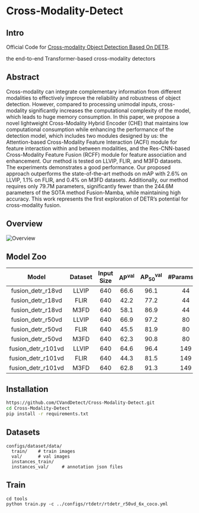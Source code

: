 # Cross-Modality-Detect

## Intro
Official Code for [Cross-modality Object Detection Based On DETR](https://ieeexplore.ieee.org/document/10929712).

the end-to-end Transformer-based cross-modality detectors

## Abstract
Cross-modality can integrate complementary information from different modalities to effectively improve the reliability and robustness of object detection. However, compared to processing unimodal inputs, cross-modality significantly increases the computational complexity of the model, which leads to huge memory consumption. In this paper, we propose a novel lightweight Cross-Modality Hybrid Encoder (CHE) that maintains low computational consumption while enhancing the performance of the detection model, which includes two modules designed by us: the Attention-based Cross-Modality Feature Interaction (ACFI) module for feature interaction within and between modalities, and the Res-CNN-based Cross-Modality Feature Fusion (RCFF) module for feature association and enhancement. Our method is tested on LLVIP, FLIR, and M3FD datasets. The experiments demonstrates a good performance. 
 Our proposed approach outperforms the state-of-the-art methods on mAP with 2.6\% on LLVIP, 1.1\% on FLIR, and 0.4\% on M3FD datasets. Additionally, our method requires only 79.7M parameters, significantly fewer than the 244.6M parameters of the SOTA method Fusion-Mamba, while maintaining high accuracy. This work represents the first exploration of DETR’s potential for cross-modality fusion.
## Overview
![Overview](overview.png)
## Model Zoo

| Model | Dataset | Input Size | AP<sup>val</sup> | AP<sub>50</sub><sup>val</sup> | #Params(M) |
| :---: | :---: | :---: | :---: | :---: | :---: |
fusion_detr_r18vd | LLVIP | 640 | 66.6 | 96.1 | 44 |
fusion_detr_r18vd | FLIR | 640 | 42.2 | 77.2 | 44 |
fusion_detr_r18vd | M3FD | 640 | 58.1 | 86.9 | 44 |
fusion_detr_r50vd | LLVIP | 640 | 66.9 | 97.2| 80 |
fusion_detr_r50vd | FLIR | 640 | 45.5 | 81.9 | 80 |
fusion_detr_r50vd | M3FD | 640 | 62.3 | 90.8 | 80 |
fusion_detr_r101vd | LLVIP | 640 | 64.6 | 96.4 | 149 |
fusion_detr_r101vd | FLIR | 640 | 44.3 | 81.5 | 149 |
fusion_detr_r101vd | M3FD | 640 | 62.8 | 91.3 | 149 |


## Installation
```bash
https://github.com/CVandDetect/Cross-Modality-Detect.git
cd Cross-Modality-Detect
pip install -r requirements.txt
```
## Datasets
```
configs/dataset/data/
  train/    # train images
  val/      # val images
  instances_train/  
  instances_val/     # annotation json files
```
## Train

```shell
cd tools
python train.py -c ../configs/rtdetr/rtdetr_r50vd_6x_coco.yml
```

